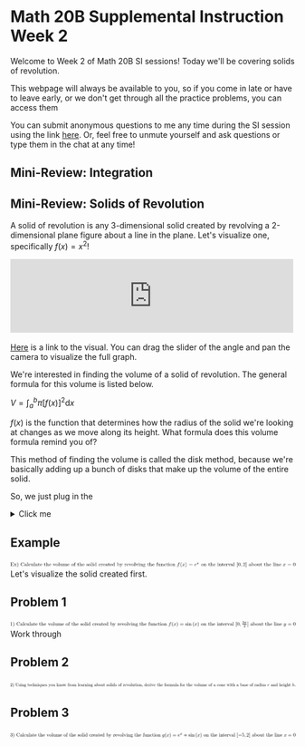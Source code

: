# Math 20B Supplemental Instruction Week 2

Welcome to Week 2 of Math 20B SI sessions! Today we'll be covering solids of revolution.

This webpage will always be available to you, so if you come in late or have to leave early, or we don't get through all the practice problems, you can access them 

You can submit anonymous questions to me any time during the SI session using the link [here](https://forms.gle/DP6pPRdmFoGrqPk88). Or, feel free to unmute yourself and ask questions or type them in the chat at any time!

## Mini-Review: Integration

## Mini-Review: Solids of Revolution
A solid of revolution is any 3-dimensional solid created by revolving a 2-dimensional plane figure about a line in the plane. Let's visualize one, specifically $f(x)=x^2$!

<iframe src="https://www.geogebra.org/classic/v5c6n7rs" style="width: 500px; height: 130px; border: 0px"></iframe>

[Here](https://www.geogebra.org/classic/v5c6n7rs) is a link to the visual. You can drag the slider of the angle and pan the camera to visualize the full graph.

We're interested in finding the volume of a solid of revolution. The general formula for this volume is listed below.  

$V = \int_a^b\pi\left[f(x)\right]^2\mathrm{d}x$

$f(x)$ is the function that determines how the radius of the solid we're looking at changes as we move along its height. What formula does this volume formula remind you of?

This method of finding the volume is called the disk method, because we're basically adding up a bunch of disks that make up the volume of the entire solid.

So, we just plug in the 
<details>
  <summary>Click me</summary>
  
  ### Heading
  1. Foo
  2. Bar
     * Baz
     * Qux

  ### Some Javascript
  ```js
  function logSomething(something) {
    console.log('Something', something);
  }
  ```
</details>

## Example
![example](../images/ucsd-si/interview/example.png)
Let's visualize the solid created first.

## Problem 1
![example](../images/ucsd-si/interview/problem1.png)
Work through
## Problem 2
![example](../images/ucsd-si/interview/problem2.png)

## Problem 3
![example](../images/ucsd-si/interview/problem3.png)
